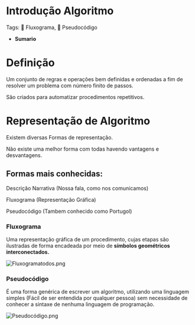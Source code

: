 # Introdução Algoritmo

Tags: 💠 Fluxograma, 📝 Pseudocódigo

- **Sumario**

# Definição

Um conjunto de regras e operações bem definidas e ordenadas a fim de resolver um problema com número finito de passos.

São criados para automatizar procedimentos repetitivos.

# Representação de Algoritmo

Existem diversas Formas de representação.

Não existe uma melhor forma com todas havendo vantagens e desvantagens.

## Formas mais conhecidas:

Descrição Narrativa (Nossa fala, como nos comunicamos)

Fluxograma (Representação Gráfica)

Pseudocódigo (Tambem conhecido como Portugol)

### Fluxograma

Uma representação gráfica de um procedimento, cujas etapas são ilustradas de forma encadeada por meio de **símbolos geométricos interconectados.**

![Fluxogramatodos.png](Introduc%CC%A7a%20b2767/Fluxogramatodos.png)

### Pseudocódigo

É uma forma genérica de escrever um algoritmo, utilizando uma linguagem simples (Fácil de ser entendida por qualquer pessoa) sem necessidade de conhecer a sintaxe de nenhuma linguagem de programação.

![Pseudocódigo.png](Introduc%CC%A7a%20b2767/Pseudocdigo.png)